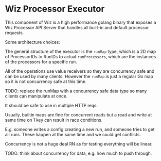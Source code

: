 # Wiz Processor Executor

This component of Wiz is a high performance golang binary that exposes a Wiz Processor API Server that handles all built-in and default processor requests.

Some architecture choices:

The general structure of the executor is the `runMap` type, which is a 2D map of ProcessorIDs to RunIDs to actual `runProcessors`, which are the instances of the processors for a specific run.

All of the operations use value receivers so they are concurrency safe and can be used by many clients. However the `runMap` is just a regular Go map so it is not concurrency safe at this time.

TODO: replace the runMap with a concurrency safe data type so many clients can manipulate at once.

It should be safe to use in multiple HTTP reqs.

Usually, builtin maps are fine for concurrent reads but a read and write at same time on 1 key can result in race conditions.

E.g. someone writes a config creating a new run, and someone tries to get all runs. These happen at the same time and we could get conflicts.

Concurrency is not a huge deal RN as for testing everything will be linear.

TODO: think about concurrency for data, e.g. how much to push through.